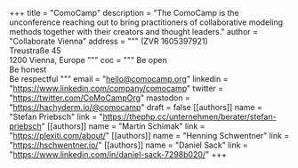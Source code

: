 +++
title = "ComoCamp"
description = "The ComoCamp is the unconference reaching out to bring practitioners of collaborative modeling methods together with their creators and thought leaders."
author = "Collaborate Vienna"
address = """
(ZVR 1605397921)  
Treustraße 45  
1200 Vienna, Europe
"""
coc = """
Be open  
Be honest  
Be respectful
"""
email = "hello@comocamp.org"
linkedin = "https://www.linkedin.com/company/comocamp"
twitter = "https://twitter.com/CoMoCampOrg"
mastodon = "https://hachyderm.io/@comocamp"
draft = false
[[authors]]
name = "Stefan Priebsch"
link = "https://thephp.cc/unternehmen/berater/stefan-priebsch"
[[authors]]
name = "Martin Schimak"
link = "https://plexiti.com/about/"
[[authors]]
name = "Henning Schwentner"
link = "https://hschwentner.io/"
[[authors]]
name = "Daniel Sack"
link = "https://www.linkedin.com/in/daniel-sack-7298b020/"
+++
